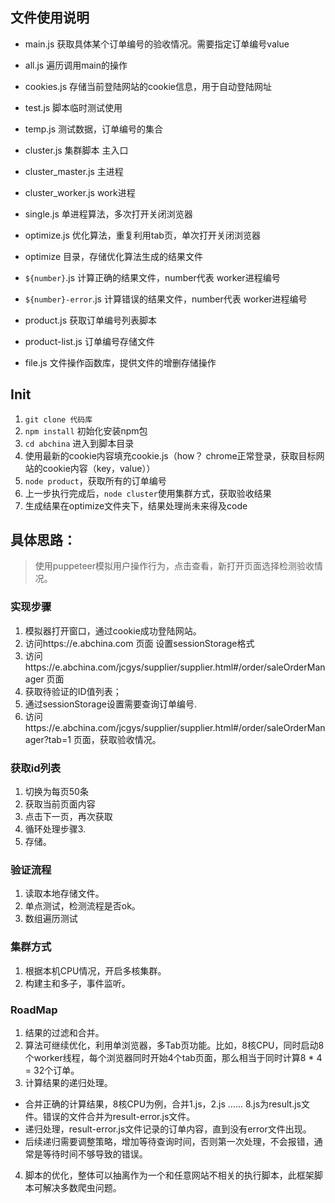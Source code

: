 ## 文件使用说明
* main.js 获取具体某个订单编号的验收情况。需要指定订单编号value
* all.js 遍历调用main的操作
* cookies.js 存储当前登陆网站的cookie信息，用于自动登陆网址
* test.js 脚本临时测试使用

* temp.js 测试数据，订单编号的集合
* cluster.js 集群脚本 主入口
* cluster_master.js 主进程
* cluster_worker.js work进程

* single.js 单进程算法，多次打开关闭浏览器
* optimize.js 优化算法，重复利用tab页，单次打开关闭浏览器
* optimize 目录，存储优化算法生成的结果文件
* `${number}`.js 计算正确的结果文件，number代表 worker进程编号
* `${number}-error`.js 计算错误的结果文件，number代表 worker进程编号

* product.js 获取订单编号列表脚本
* product-list.js 订单编号存储文件

* file.js 文件操作函数库，提供文件的增删存储操作

## Init
1. `git clone 代码库` 
2. `npm install` 初始化安装npm包
3. `cd abchina` 进入到脚本目录
4. 使用最新的cookie内容填充cookie.js（how？ chrome正常登录，获取目标网站的cookie内容（key，value））
5. `node product`，获取所有的订单编号
6. 上一步执行完成后，`node cluster`使用集群方式，获取验收结果
7. 生成结果在optimize文件夹下，结果处理尚未来得及code

## 具体思路：
> 使用puppeteer模拟用户操作行为，点击查看，新打开页面选择检测验收情况。

### 实现步骤
1. 模拟器打开窗口，通过cookie成功登陆网站。
2. 访问https://e.abchina.com 页面 设置sessionStorage格式
3. 访问https://e.abchina.com/jcgys/supplier/supplier.html#/order/saleOrderManager 页面
4. 获取待验证的ID值列表；
5. 通过sessionStorage设置需要查询订单编号.
6. 访问https://e.abchina.com/jcgys/supplier/supplier.html#/order/saleOrderManager?tab=1 页面，获取验收情况。

### 获取id列表
1. 切换为每页50条
2. 获取当前页面内容
3. 点击下一页，再次获取
4. 循环处理步骤3.
5. 存储。

### 验证流程
1. 读取本地存储文件。
2. 单点测试，检测流程是否ok。
3. 数组遍历测试

### 集群方式
1. 根据本机CPU情况，开启多核集群。
2. 构建主和多子，事件监听。

### RoadMap
1. 结果的过滤和合并。
2. 算法可继续优化，利用单浏览器，多Tab页功能。比如，8核CPU，同时启动8个worker线程，每个浏览器同时开始4个tab页面，那么相当于同时计算8 * 4 = 32个订单。
3. 计算结果的递归处理。
  - 合并正确的计算结果，8核CPU为例，合并1.js，2.js ...... 8.js为result.js文件。错误的文件合并为result-error.js文件。
  - 递归处理，result-error.js文件记录的订单内容，直到没有error文件出现。
  - 后续递归需要调整策略，增加等待查询时间，否则第一次处理，不会报错，通常是等待时间不够导致的错误。
4. 脚本的优化，整体可以抽离作为一个和任意网站不相关的执行脚本，此框架脚本可解决多数爬虫问题。